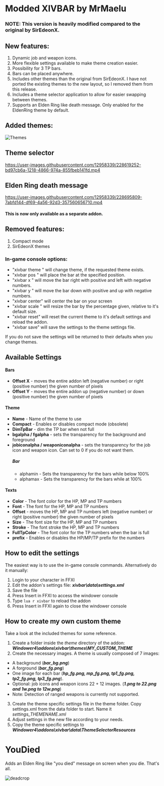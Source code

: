 # Modded XIVBAR by MrMaelu
### NOTE: This version is heavily modified compared to the original by SirEdeonX.

## New features:
1. Dynamic job and weapon icons.
2. More flexible settings available to make theme creation easier.
3. Possibility for 3 TP bars.
4. Bars can be placed anywhere.
5. Includes other themes than the original from SirEdeonX. I have not ported the existing themes to the new layout, so I removed them from this release.
6. Includes a theme selector application to allow for easier swapping between themes.
7. Supports an Elden Ring like death message. Only enabled for the EldenRing theme by default.

## Added themes:
![Themes](https://user-images.githubusercontent.com/12958339/233756548-5c40b66a-280a-41a9-8d6c-c6f12214bdc4.png)

## Theme selector
https://user-images.githubusercontent.com/12958339/228619252-bd97cb6a-1218-4866-974a-855fbeb141fd.mp4

## Elden Ring death message
https://user-images.githubusercontent.com/12958339/228695809-7abfd144-df69-4a56-92d3-357560656710.mp4
#### This is now only available as a separate addon.

## Removed features:
1. Compact mode
2. SirEdeonX themes

### In-game console options:
* "xivbar theme <themename>" will change theme, if the requested theme exists.
* "xivbar pos <number> <number>" will place the bar at the specified position.
* "xivbar x <number>" will move the bar right with positive and left with negative numbers.
* "xivbar y <number>" will move the bar down with positive and up with negative numbers.
* "xivbar center" will center the bar on your screen
* "xivbar scale <number>" will resize the bar by the percentage given, relative to it's default size.
* "xivbar reset" will reset the current theme to it's default settings and reload the addon.
* "xivbar save" will save the settings to the theme settings file.

If you do not save the settings will be returned to their defaults when you change themes.

## Available Settings
#### Bars
* **Offset X** - moves the entire addon left (negative number) or right (positive number) the given number of pixels
* **Offset Y** - moves the entire addon up (negative number) or down (positive number) the given number of pixels

#### Theme
* **Name** - Name of the theme to use
* **Compact** - Enables or disables compact mode (obsolete)
* **DimTpBar** - dim the TP bar when not full
* **bgalpha / fgalpha** - sets the transparency for the background and foreground
* **jobiconalpha / weaponiconalpha** - sets the transparency for the job icon and weapon icon. Can set to 0 if you do not want them.
  ##### Bar
    * alphamin - Sets the transparency for the bars while below 100%
    * alphamax - Sets the transparency for the bars while at 100%
  

#### Texts
* **Color** - The font color for the HP, MP and TP numbers
* **Font** - The font for the HP, MP and TP numbers
* **Offset** - moves the HP, MP and TP numbers left (negative number) or right (positive number) the given number of pixels
* **Size** - The font size for the HP, MP and TP numbers
* **Stroke** - The font stroke the HP, MP and TP numbers
* **FullTpColor** - The font color for the TP numbers when the bar is full
* **prefix** - Enables or disables the HP/MP/TP prefix for the numbers


## How to edit the settings
The easiest way is to use the in-game console commands.
Alternatively do it manually:
1. Login to your character in FFXI
2. Edit the addon's settings file: **_xivbar\data\settings.xml_**
3. Save the file
4. Press Insert in FFXI to access the windower console 
5. Type ``` lua r xivbar ``` to reload the addon
6. Press Insert in FFXI again to close the windower console

## How to create my own custom theme
Take a look at the included themes for some reference.
1. Create a folder inside the *theme* directory of the addon: **_Windower4\addons\xivbar\themes\MY_CUSTOM_THEME_**
2. Create the necessary images. A theme is usually composed of 7 images:
  * A background (**_bar_bg.png_**)
  * A forground (**_bar_fg.png_**)
  * One image for each bar (**_hp_fg.png, mp_fg.png, tp1_fg.png, tp2_fg.png, tp3_fg.png_**).
  * Optional: job icons and weapon icons 22 + 12 images. (**_1.png to 22.png and 1w.png to 12w.png_**)
  * Note: Detection of ranged weapons is currently not supported.
3. Create the theme specific settings file in the theme folder. Copy settings.xml from the data folder to start. Name it *settings_THEMENAME.xml*
4. Adjust settings in the new file according to your needs.
5. Copy the theme specific settings to **_Windower4\addons\xivbar\data\ThemeSelectorResources_**


# YouDied
Adds an Elden Ring like "you died" message on screen when you die.
That's all.

![deadcrop](https://user-images.githubusercontent.com/12958339/230463861-25c98fca-e302-4a33-9a5c-581c236aecb4.png)
